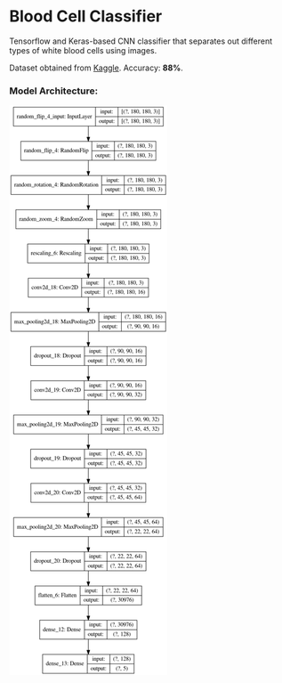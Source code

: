 # Blood Cell Classifier
Tensorflow and Keras-based CNN classifier that separates out different types of white blood cells using images. 

Dataset obtained from [Kaggle](https://www.kaggle.com/paultimothymooney/blood-cells). Accuracy: **88%**.

### Model Architecture:


![model_architecture](model.png)

